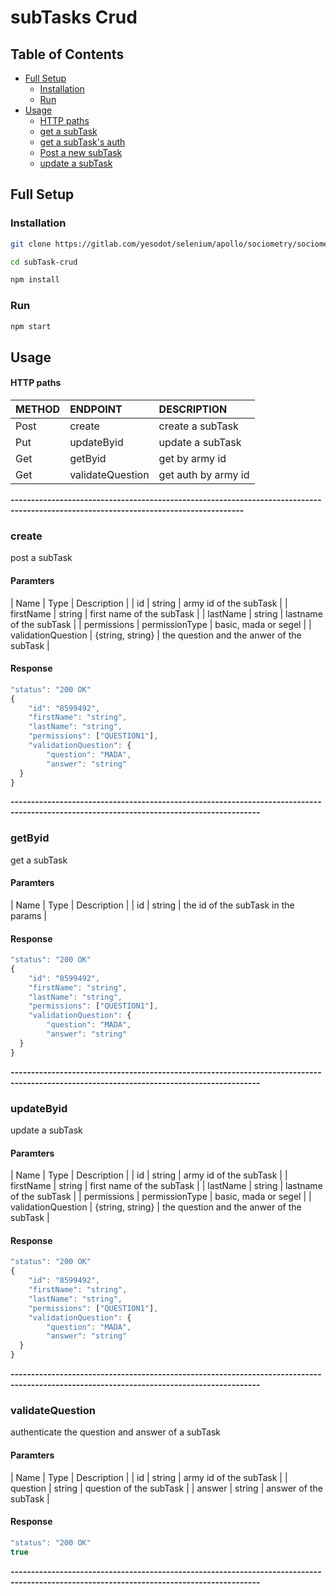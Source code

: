 # subTasks Crud
## Table of Contents
- [Full Setup](#full-setup)
    - [Installation](#installation)
    - [Run](#run)
- [Usage](#usage)
    - [HTTP paths](#http-paths)
    - [get a subTask](#army-id)
    - [get a subTask's auth](#validate-question)
    - [Post a new subTask](#/)
    - [update a subTask](#army-id)

## Full Setup
### Installation

```bash
git clone https://gitlab.com/yesodot/selenium/apollo/sociometry/sociometry-ui.git

cd subTask-crud

npm install
```

### Run 

```bash
npm start
```

## Usage
#### HTTP paths 

| METHOD | ENDPOINT                                                         | DESCRIPTION                                       |
| ------ | :----------------------------------------------------------------| :----------------------------------------------    |
| Post   |  create                                                          | create a subTask                                          |
| Put    |  updateByid                                                  | update a subTask                                      |
| Get    |  getByid                                                     | get by army id                                     |
| Get    |  validateQuestion                                                | get auth by army id                                     |

**-------------------------------------------------------------------------------------------------------------------------------------**

### create
post a subTask
#### Paramters
| Name   | Type   | Description                                                    |
| id  | string | army id of the subTask  |
| firstName  | string | first name of the subTask  |
| lastName  | string | lastname of the subTask  |
| permissions  | permissionType | basic, mada or segel  |
| validationQuestion  | {string, string} | the question and the anwer of the subTask  |

#### Response
```typescript
"status": "200 OK"
{
    "id": "8599492",
    "firstName": "string",
    "lastName": "string",
    "permissions": ["QUESTION1"],
    "validationQuestion": {
        "question": "MADA",
        "answer": "string"
  }
}
```
**-----------------------------------------------------------------------------------------------------------------------------------------**
### getByid
get a subTask
#### Paramters
| Name   | Type   | Description                                                    |
| id  | string | the id of the subTask in the params |

#### Response
```typescript
"status": "200 OK"
{
    "id": "8599492",
    "firstName": "string",
    "lastName": "string",
    "permissions": ["QUESTION1"],
    "validationQuestion": {
        "question": "MADA",
        "answer": "string"
  }
}
```
**-----------------------------------------------------------------------------------------------------------------------------------------**

### updateByid
update a subTask
#### Paramters
| Name   | Type   | Description                                                    |
| id  | string | army id of the subTask  |
| firstName  | string | first name of the subTask  |
| lastName  | string | lastname of the subTask  |
| permissions  | permissionType | basic, mada or segel  |
| validationQuestion  | {string, string} | the question and the anwer of the subTask  |

#### Response
```typescript
"status": "200 OK"
{
    "id": "8599492",
    "firstName": "string",
    "lastName": "string",
    "permissions": ["QUESTION1"],
    "validationQuestion": {
        "question": "MADA",
        "answer": "string"
  }
}
```
**-----------------------------------------------------------------------------------------------------------------------------------------**
### validateQuestion
authenticate the question and answer of a subTask
#### Paramters
| Name   | Type   | Description                                                    |
| id  | string | army id of the subTask  |
| question  | string | question  of the subTask  |
| answer  | string | answer of the subTask  |

#### Response
```typescript
"status": "200 OK"
true
```
**-----------------------------------------------------------------------------------------------------------------------------------------**
